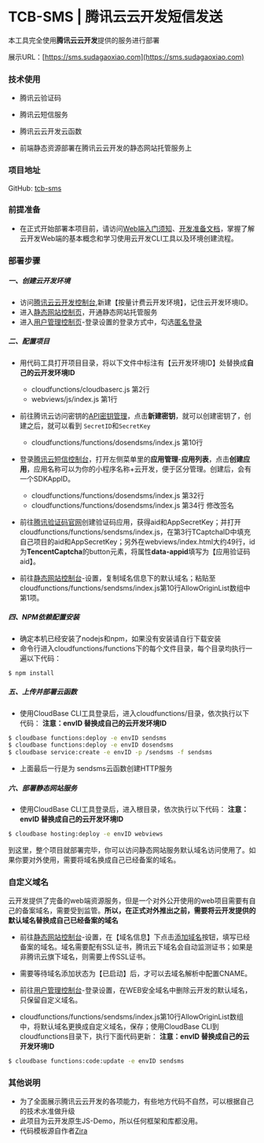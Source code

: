 # TCB-SMS | 腾讯云云开发短信发送

本工具完全使用**腾讯云云开发**提供的服务进行部署

展示URL：[https://sms.sudagaoxiao.com](https://sms.sudagaoxiao.com)



### 技术使用

- 腾讯云验证码

- 腾讯云短信服务

- 腾讯云云开发云函数

- 前端静态资源部署在腾讯云云开发的静态网站托管服务上

### 项目地址

GitHub: [tcb-sms](https://github.com/wangzhuolin/tcb-sms)

### 前提准备

- 在正式开始部署本项目前，请访问[Web端入门须知](https://tencentcloudbase.github.io/2020-02-14-init)、[开发准备文档](https://tencentcloudbase.github.io/2020-02-14-prepare)，掌握了解云开发Web端的基本概念和学习使用云开发CLI工具以及环境创建流程。

### 部署步骤

##### 一、创建云开发环境

- 访问[腾讯云云开发控制台](https://console.cloud.tencent.com/tcb),新建【按量计费云开发环境】，记住云开发环境ID。
- 进入[静态网站控制页](https://console.cloud.tencent.com/tcb/hosting)，开通静态网站托管服务
- 进入[用户管理控制页](https://console.cloud.tencent.com/tcb/user)-登录设置的登录方式中，勾选[匿名登录]()

##### 二、配置项目

- 用代码工具打开项目目录，将以下文件中标注有【云开发环境ID】处替换成**自己的云开发环境ID**

    - cloudfunctions/cloudbaserc.js 第2行
    - webviews/js/index.js 第1行

- 前往腾讯云访问密钥的[API密钥管理](https://console.cloud.tencent.com/cam/capi)，点击**新建密钥**，就可以创建密钥了，创建之后，就可以看到 `SecretID`和`SecretKey`

    - cloudfunctions/functions/dosendsms/index.js 第10行

- 登录[腾讯云短信控制台](https://console.cloud.tencent.com/smsv2)，打开左侧菜单里的**应用管理**-**应用列表**，点击**创建应用**，应用名称可以为你的小程序名称+云开发，便于区分管理。创建后，会有一个SDKAppID。

    - cloudfunctions/functions/dosendsms/index.js 第32行
    - cloudfunctions/functions/dosendsms/index.js 第34行 修改签名

- 前往[腾讯验证码官网](https://console.cloud.tencent.com/captcha)创建验证码应用，获得aid和AppSecretKey；并打开cloudfunctions/functions/sendsms/index.js，在第3行TCaptchaID中填充自己项目的aid和AppSecretKey；另外在webviews/index.html大约49行，id为**TencentCaptcha**的button元素，将属性**data-appid**填写为【应用验证码aid】。

- 前往[静态网站控制台](https://console.cloud.tencent.com/tcb/hosting)-设置，复制域名信息下的默认域名；粘贴至cloudfunctions/functions/sendsms/index.js第10行AllowOriginList数组中第1项。

##### 四、NPM依赖配置安装
- 确定本机已经安装了nodejs和npm，如果没有安装请自行下载安装
- 命令行进入cloudfunctions/functions下的每个文件目录，每个目录均执行一遍以下代码：
``` bash
$ npm install
```

##### 五、上传并部署云函数

- 使用CloudBase CLI工具登录后，进入cloudfunctions/目录，依次执行以下代码：
**注意：envID 替换成自己的云开发环境ID**
``` bash
$ cloudbase functions:deploy -e envID sendsms
$ cloudbase functions:deploy -e envID dosendsms
$ cloudbase service:create -e envID -p /sendsms -f sendsms
```
- 上面最后一行是为 sendsms云函数创建HTTP服务

##### 六、部署静态网站服务

- 使用CloudBase CLI工具登录后，进入根目录，依次执行以下代码：
**注意：envID 替换成自己的云开发环境ID**
``` bash
$ cloudbase hosting:deploy -e envID webviews
```

到这里，整个项目就部署完毕，你可以访问静态网站服务默认域名访问使用了。如果你要对外使用，需要将域名换成自己已经备案的域名。

### 自定义域名

云开发提供了完备的web端资源服务，但是一个对外公开使用的web项目需要有自己的备案域名，需要受到监管。**所以，在正式对外推出之前，需要将云开发提供的默认域名替换成自己已经备案的域名**

- 前往[静态网站控制台](https://console.cloud.tencent.com/tcb/hosting)-设置，在【域名信息】下点击[添加域名]()按钮，填写已经备案的域名。域名需要配有SSL证书，腾讯云下域名会自动监测证书；如果是非腾讯云旗下域名，则需要上传SSL证书。

- 需要等待域名添加状态为【已启动】后，才可以去域名解析中配置CNAME。

- 前往[用户管理控制台](https://console.cloud.tencent.com/tcb/user)-登录设置，在WEB安全域名中删除云开发的默认域名，只保留自定义域名。

- cloudfunctions/functions/sendsms/index.js第10行AllowOriginList数组中，将默认域名更换成自定义域名，保存；使用CloudBase CLI到cloudfunctions目录下，执行下面代码更新：
**注意：envID 替换成自己的云开发环境ID**
``` bash
$ cloudbase functions:code:update -e envID sendsms
```

### 其他说明

- 为了全面展示腾讯云云开发的各项能力，有些地方代码不自然，可以根据自己的技术水准做升级
- 此项目为云开发原生JS-Demo，所以任何框架和库都没用。
- 代码模板源自作者[Zira](https://github.com/wasfzxt)
